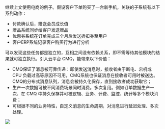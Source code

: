 继续上文使用电商的例子。假设客户下单购买了一台新手机，关联的子系统有以下系列动作：
- 付款确认后，赠送会员成长值
- 赠品系统同步给客户发送赠品 
- 优惠券系统在订单完成三个月后发送折扣券至用户 
- 客户ERP系统记录客户购买行为进行分析

可以发现这些任务都是独立的，互相之间没有依赖关系，即不需等待其他模块的结果就可独立执行。引入云平台 CMQ，能带来以下价值：

- CMQ保证了消息被可靠传递：即使发送消息时，接收者由于断电、宕机或 CPU 负载过高等原因不可用，CMQ系统也保证消息在接收者可用时被送达。CMQ的分布式消息队列，消息会被持久化保存，直到接收者成功获取它；
- 生产一次数据可被不同消费场景同时消费，多次复用。例如订单数据生产一次，在 CMQ 中持久保存并可被逻辑、业务、计费、监控、统计等多个模块消费；
- 可根据不同的业务特性，自定义消息的生命周期，对消息进行延迟处理、多次处理。

![](https://mccdn.qcloud.com/static/img/550b2fd8b8c3fb6bc6e2d4a299b6401b/image.png)